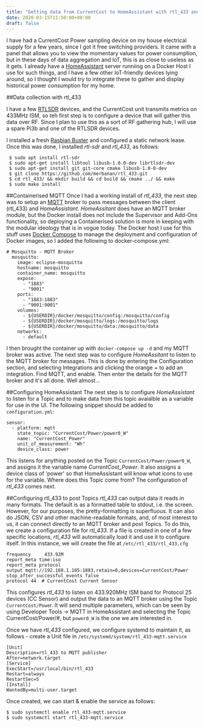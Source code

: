 ```yaml
---
title: "Getting data from CurrentCost to HomeAssistant with rtl_433 and MQTT"
date: 2020-03-15T11:50:00+00:00
draft: false
---
```


I have had a CurrentCost Power sampling device on my house electrical supply for a few years, since I got it free switching providers. It came with a panel that allows you to view the momentary values for power consumption, but in these days of data aggregation and IoT, this is as close to useless as it gets. I already have a [HomeAssistant](https://www.home-assistant.io) server runniing on a Docker Host I use for such things, and I have a few other IoT-friendly devices lying around, so I thought I would try to integrate these to gather and display historical power consumption for my home.

##Data collection with rtl_433

I have a few [RTLSDR](https://www.rtl-sdr.com) devices, and the CurrentCost unit transmits metrics on 433MHz ISM, so teh first step is to configure a device that will gather this data over RF. Since I plan to use this as a sort of RF gathering hub, I will use a spare Pi3b and one of the RTLSDR devices.

I installed a fresh [Rasbian Buster](https://www.raspberrypi.org/downloads/raspbian/) and configured a static network lease.
Once this was done, I installed _rtl-sdr_ and *rtl_433*, as follows:

     $ sudo apt install rtl-sdr
     $ sudo apt-get install libtool libusb-1.0.0-dev librtlsdr-dev
     $ sudo apt-get install git git-core cmake libusb-1.0-0-dev
     $ git clone https://github.com/merbanan/rtl_433.git
     $ cd rtl_433/ && mkdir build && cd build && cmake ../ && make
     $ sudo make install

##Containerised MQTT
Once I had a working install of *rtl_433*, the next step was to setup an [MQTT](http://mqtt.org) broker to pass messages between the client (rtl_433) and *HomeAssistant*. *HomeAssitant* does have an MQTT broker module, but the Docker install does not include the Supervisor and Add-Ons functionality, so deploying a Containerised solution is more in keeping with the modular ideology that is in vogue today. The Docker host I use for this stuff uses [Docker Compose](https://docs.docker.com/compose/) to manage the deployment and configuration of Docker images, so I added the following to docker-compose.yml:

    # Mosquitto - MQTT Broker
      mosquitto:
        image: eclipse-mosquitto
        hostname: mosquitto
        container_name: mosquitto
        expose:
          - "1883"
          - "9001"
        ports:
          - "1883:1883"
          - "9001:9001"
        volumes:
          - ${USERDIR}/docker/mosquitto/config:/mosquitto/config
          - ${USERDIR}/docker/mosquitto/logs:/mosquitto/logs
          - ${USERDIR}/docker/mosquitto/data:/mosquitto/data
        networks:
          - default

I then brought the container up with `docker-compose up -d` and my MQTT broker was active.
The next step was to configure *HomeAssitant* to listen to the MQTT broker for messages. This is done by entering the Configuration section, and selecting Integrations and clicking the orange + to add an integration. Find MQTT, and enable. Then enter the details for the MQTT broker and it's all done. Well almost...

##Configuring HomeAssistant
The nest step is to configure *HomeAssistant* to listen for a Topic and to make data from this topic avaialble as a variable for use in the UI. The following snippet should be added to `configuration.yml`:

    sensor:
      - platform: mqtt
        state_topic: "CurrentCost/Power/power0_W"
        name: "CurrentCost_Power"
        unit_of_measurement: "Wh"
        device_class: power

This listens for anything posted on the Topic `CurrentCost/Power/power0_W`, and assigns it the variable name *CurrentCost\_Power*. It also assigns a device class of 'power' so that HomeAssistant will know what icons to use for the variable. Where does this Topic come from? The configuration of *rtl\_433* comes next.

##Configuring rtl_433 to post Topics
*rtl\_433* can output data it reads in many formats. The default is as a formatted table to stdout, i.e. the screen. However, for our purposes, the pretty-formatting is superfluous. It can also do JSON, CSV and other machine-readable formats, and, of most interest to us, it can connect directly to an MQTT broker and post Topics. To do this, we create a configuration file for *rtl\_433*. If a file is created in one of a few specific locations, *rtl\_433* will automatically load it and use it to configure itself. In this instance, we will create the file at `/etc/rtl_433/rtl_433.cfg`

    frequency     433.92M
    report_meta time:iso
    report_meta protocol
    output mqtt://192.168.1.105:1883,retain=0,devices=CurrentCost/Power
    stop_after_successful_events false
    protocol 44  # CurrentCost Current Sensor

This configures *rtl\_433* to listen on 433.920MHz ISM band for Protocol 25 devices (CC Sensor) and output the data to an MQTT broker using the Topic` CurrentCost/Powe`r. It will send multiple parameters, which can be seen by using Developer Tools -> MQTT in HomeAssistant and selecting the Topic CurrentCost/Power/#, but `power0_W` is the one we are interested in.

Once we have *rtl\_433* configured, we configure systemd to maintain it, as follows - create a Unit file in `/etc/systemd/system/rtl_433-mqtt.service`

    [Unit]
    Description=rtl_433 to MQTT publisher
    After=network.target
    [Service]
    ExecStart=/usr/local/bin/rtl_433
    Restart=always
    RestartSec=5
    [Install]
    WantedBy=multi-user.target

Once created, we can start & enable the service as follows:

    $ sudo systemctl enable rtl_433-mqtt.service
    $ sudo systemctl start rtl_433-mqtt.service





